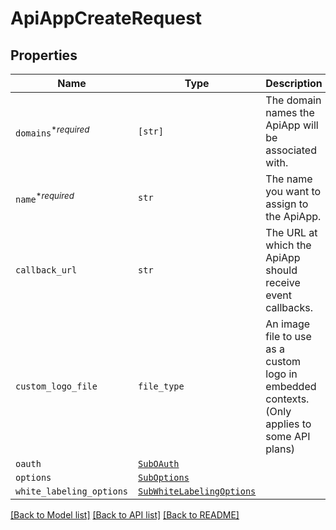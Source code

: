 # ApiAppCreateRequest



## Properties

| Name | Type | Description | Notes |
| ---- | ---- | ----------- | ----- |
| `domains`<sup>*_required_</sup> | ```[str]``` |  The domain names the ApiApp will be associated with.  |  |
| `name`<sup>*_required_</sup> | ```str``` |  The name you want to assign to the ApiApp.  |  |
| `callback_url` | ```str``` |  The URL at which the ApiApp should receive event callbacks.  |  |
| `custom_logo_file` | ```file_type``` |  An image file to use as a custom logo in embedded contexts. (Only applies to some API plans)  |  |
| `oauth` | [```SubOAuth```](SubOAuth.md) |    |  |
| `options` | [```SubOptions```](SubOptions.md) |    |  |
| `white_labeling_options` | [```SubWhiteLabelingOptions```](SubWhiteLabelingOptions.md) |    |  |


[[Back to Model list]](../README.md#documentation-for-models) [[Back to API list]](../README.md#documentation-for-api-endpoints) [[Back to README]](../README.md)



